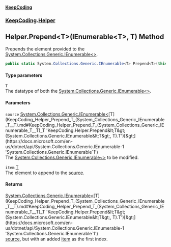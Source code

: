 #### [KeepCoding](index.md 'index')
### [KeepCoding](KeepCoding.md 'KeepCoding').[Helper](KeepCoding_Helper.md 'KeepCoding.Helper')
## Helper.Prepend&lt;T&gt;(IEnumerable&lt;T&gt;, T) Method
Prepends the element provided to the [System.Collections.Generic.IEnumerable&lt;&gt;](https://docs.microsoft.com/en-us/dotnet/api/System.Collections.Generic.IEnumerable-1 'System.Collections.Generic.IEnumerable`1').  
```csharp
public static System.Collections.Generic.IEnumerable<T> Prepend<T>(this System.Collections.Generic.IEnumerable<T> source, T item);
```
#### Type parameters
<a name='KeepCoding_Helper_Prepend_T_(System_Collections_Generic_IEnumerable_T__T)_T'></a>
`T`  
The datatype of both the [System.Collections.Generic.IEnumerable&lt;&gt;](https://docs.microsoft.com/en-us/dotnet/api/System.Collections.Generic.IEnumerable-1 'System.Collections.Generic.IEnumerable`1').
  
#### Parameters
<a name='KeepCoding_Helper_Prepend_T_(System_Collections_Generic_IEnumerable_T__T)_source'></a>
`source` [System.Collections.Generic.IEnumerable&lt;](https://docs.microsoft.com/en-us/dotnet/api/System.Collections.Generic.IEnumerable-1 'System.Collections.Generic.IEnumerable`1')[T](KeepCoding_Helper_Prepend_T_(System_Collections_Generic_IEnumerable_T__T).md#KeepCoding_Helper_Prepend_T_(System_Collections_Generic_IEnumerable_T__T)_T 'KeepCoding.Helper.Prepend&lt;T&gt;(System.Collections.Generic.IEnumerable&lt;T&gt;, T).T')[&gt;](https://docs.microsoft.com/en-us/dotnet/api/System.Collections.Generic.IEnumerable-1 'System.Collections.Generic.IEnumerable`1')  
The [System.Collections.Generic.IEnumerable&lt;&gt;](https://docs.microsoft.com/en-us/dotnet/api/System.Collections.Generic.IEnumerable-1 'System.Collections.Generic.IEnumerable`1') to be modified.
  
<a name='KeepCoding_Helper_Prepend_T_(System_Collections_Generic_IEnumerable_T__T)_item'></a>
`item` [T](KeepCoding_Helper_Prepend_T_(System_Collections_Generic_IEnumerable_T__T).md#KeepCoding_Helper_Prepend_T_(System_Collections_Generic_IEnumerable_T__T)_T 'KeepCoding.Helper.Prepend&lt;T&gt;(System.Collections.Generic.IEnumerable&lt;T&gt;, T).T')  
The element to append to the [source](KeepCoding_Helper_Prepend_T_(System_Collections_Generic_IEnumerable_T__T).md#KeepCoding_Helper_Prepend_T_(System_Collections_Generic_IEnumerable_T__T)_source 'KeepCoding.Helper.Prepend&lt;T&gt;(System.Collections.Generic.IEnumerable&lt;T&gt;, T).source').
  
#### Returns
[System.Collections.Generic.IEnumerable&lt;](https://docs.microsoft.com/en-us/dotnet/api/System.Collections.Generic.IEnumerable-1 'System.Collections.Generic.IEnumerable`1')[T](KeepCoding_Helper_Prepend_T_(System_Collections_Generic_IEnumerable_T__T).md#KeepCoding_Helper_Prepend_T_(System_Collections_Generic_IEnumerable_T__T)_T 'KeepCoding.Helper.Prepend&lt;T&gt;(System.Collections.Generic.IEnumerable&lt;T&gt;, T).T')[&gt;](https://docs.microsoft.com/en-us/dotnet/api/System.Collections.Generic.IEnumerable-1 'System.Collections.Generic.IEnumerable`1')  
[source](KeepCoding_Helper_Prepend_T_(System_Collections_Generic_IEnumerable_T__T).md#KeepCoding_Helper_Prepend_T_(System_Collections_Generic_IEnumerable_T__T)_source 'KeepCoding.Helper.Prepend&lt;T&gt;(System.Collections.Generic.IEnumerable&lt;T&gt;, T).source'), but with an added [item](KeepCoding_Helper_Prepend_T_(System_Collections_Generic_IEnumerable_T__T).md#KeepCoding_Helper_Prepend_T_(System_Collections_Generic_IEnumerable_T__T)_item 'KeepCoding.Helper.Prepend&lt;T&gt;(System.Collections.Generic.IEnumerable&lt;T&gt;, T).item') as the first index.
